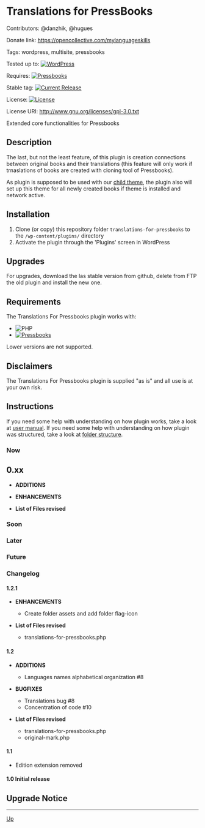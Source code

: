 # Translations for PressBooks

Contributors:  @danzhik, @hugues

Donate link: https://opencollective.com/mylanguageskills

Tags: wordpress, multisite, pressbooks

Tested up to: [![WordPress](https://img.shields.io/wordpress/v/akismet.svg)](https://wordpress.org/download/)

Requires:  [![Pressbooks](https://img.shields.io/badge/Pressbooks-V%205.4.7-red.svg)](https://github.com/pressbooks/pressbooks/releases/tag/5.3)

Stable tag: [![Current Release](https://img.shields.io/github/release/my-language-skills/extensions-for-pressbooks.svg)](https://github.com/my-language-skills/extensions-for-pressbooks/releases/latest/)

License:  [![License](https://img.shields.io/badge/license-GPL--3.0-red.svg)](https://github.com/my-language-skills/all-in-one-metadata/blob/master/LICENSE.txt)

License URI: http://www.gnu.org/licenses/gpl-3.0.txt

Extended core functionalities for Pressbooks

## Description
 The last, but not the least feature, of this plugin is creation connections between original books and their translations (this feature will only work if trnaslations of books are created with cloning tool of Pressbooks).

As plugin is supposed to be used with our [child theme](https://github.com/my-language-skills/books4languages-book-child-theme-for-pressbooks), the plugin also will set up this theme for all newly created books if theme is installed and network active.

## Installation

1. Clone (or copy) this repository folder `translations-for-pressbooks` to the `/wp-content/plugins/` directory
1. Activate the plugin through the 'Plugins' screen in WordPress

## Upgrades

For upgrades, download the las stable version from github, delete from FTP the old plugin and install the new one.

## Requirements

The Translations For Pressbooks plugin works with:

 * ![PHP](https://img.shields.io/badge/PHP-7.2.X-blue.svg)
 * [![Pressbooks](https://img.shields.io/badge/Pressbooks-V%205.4.7-red.svg)](https://github.com/pressbooks/pressbooks/releases/tag/5.4.7)

 Lower versions are not supported.

## Disclaimers

The Translations For Pressbooks plugin is supplied "as is" and all use is at your own risk.

## Instructions

If you need some help with understanding on how plugin works, take a look at [user manual](/doc/user-manual.md).
If you need some help with understanding on how plugin was structured, take a look at [folder structure](/doc/folder-structure.md).


### Now
## 0.xx
* **ADDITIONS**

* **ENHANCEMENTS**

* **List of Files revised**


### Soon


### Later

### Future

### Changelog
#### 1.2.1
* **ENHANCEMENTS**
   * Create  folder assets and add folder flag-icon

* **List of Files revised**
   * translations-for-pressbooks.php


#### 1.2


* **ADDITIONS**
	* Languages names alphabetical organization #8

* **BUGFIXES**
	* Translations bug #8
	* Concentration of code #10

* **List of Files revised**
     * translations-for-pressbooks.php
     * original-mark.php

#### 1.1
* Edition extension removed

#### 1.0 Initial release


## Upgrade Notice

---
[Up](/README.md)
